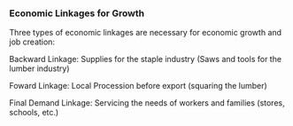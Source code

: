 ### Economic Linkages for Growth
Three types of economic linkages are necessary for economic growth and job creation:

Backward Linkage: Supplies for the staple industry (Saws and tools for the lumber industry)

Foward Linkage: Local Procession before export (squaring the lumber)

Final Demand Linkage: Servicing the needs of workers and families (stores, schools, etc.)

